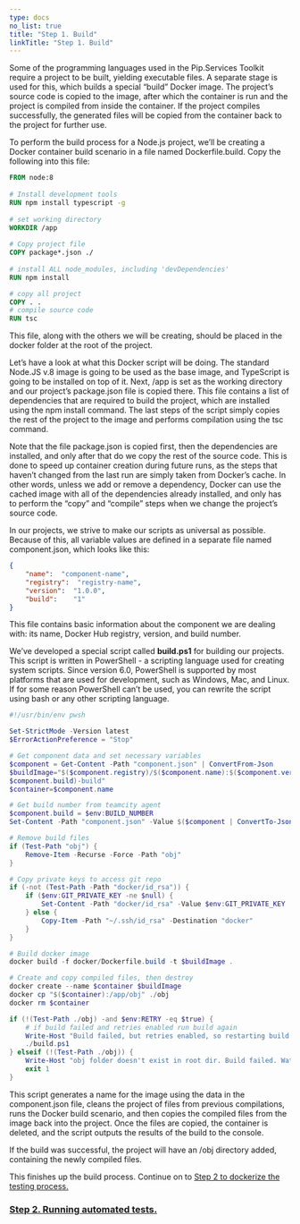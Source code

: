 ```yaml
---
type: docs
no_list: true
title: "Step 1. Build"
linkTitle: "Step 1. Build" 
---
```


Some of the programming languages used in the Pip.Services Toolkit require a project to be built, yielding executable files. A separate stage is used for this, which builds a special “build” Docker image. The project’s source code is copied to the image, after which the container is run and the project is compiled from inside the container. If the project compiles successfully, the generated files will be copied from the container back to the project for further use.

To perform the build process for a Node.js project, we’ll be creating a Docker container build scenario in a file named Dockerfile.build. Copy the following into this file:

```dockerfile
FROM node:8
‍
# Install development tools
RUN npm install typescript -g
‍
# set working directory
WORKDIR /app
‍
# Copy project file
COPY package*.json ./
‍
# install ALL node_modules, including 'devDependencies'
RUN npm install

# copy all project
COPY . .
# compile source code
RUN tsc

```

This file, along with the others we will be creating, should be placed in the docker folder at the root of the project.

Let’s have a look at what this Docker script will be doing. The standard Node.JS v.8 image is going to be used as the base image, and TypeScript is going to be installed on top of it. Next, /app is set as the working directory and our project’s package.json file is copied there. This file contains a list of dependencies that are required to build the project, which are installed using the npm install command. The last steps of the script simply copies the rest of the project to the image and performs compilation using the tsc command.

Note that the file package.json is copied first, then the dependencies are installed, and only after that do we copy the rest of the source code. This is done to speed up container creation during future runs, as the steps that haven’t changed from the last run are simply taken from Docker’s cache. In other words, unless we add or remove a dependency, Docker can use the cached image with all of the dependencies already installed, and only has to perform the “copy” and “compile” steps when we change the project’s source code.

In our projects, we strive to make our scripts as universal as possible. Because of this, all variable values are defined in a separate file named component.json, which looks like this:

```json
{
    "name":  "component-name",
    "registry":  "registry-name",
    "version":  "1.0.0",
    "build":    "1"
}

```

This file contains basic information about the component we are dealing with: its name, Docker Hub registry, version, and build number.

We’ve developed a special script called **build.ps1** for building our projects. This script is written in PowerShell - a scripting language used for creating system scripts. Since version 6.0, PowerShell is supported by most platforms that are used for development, such as Windows, Mac, and Linux. If for some reason PowerShell can’t be used, you can rewrite the script using bash or any other scripting language.

```ps1
#!/usr/bin/env pwsh

Set-StrictMode -Version latest
$ErrorActionPreference = "Stop"

# Get component data and set necessary variables
$component = Get-Content -Path "component.json" | ConvertFrom-Json
$buildImage="$($component.registry)/$($component.name):$($component.version)-$(
$component.build)-build"
$container=$component.name

# Get build number from teamcity agent
$component.build = $env:BUILD_NUMBER
Set-Content -Path "component.json" -Value $($component | ConvertTo-Json)

# Remove build files
if (Test-Path "obj") {
    Remove-Item -Recurse -Force -Path "obj"
}

# Copy private keys to access git repo
if (-not (Test-Path -Path "docker/id_rsa")) {
    if ($env:GIT_PRIVATE_KEY -ne $null) {
        Set-Content -Path "docker/id_rsa" -Value $env:GIT_PRIVATE_KEY
    } else {
        Copy-Item -Path "~/.ssh/id_rsa" -Destination "docker"
    }
}

# Build docker image
docker build -f docker/Dockerfile.build -t $buildImage .

# Create and copy compiled files, then destroy
docker create --name $container $buildImage
docker cp "$($container):/app/obj" ./obj
docker rm $container

if (!(Test-Path ./obj) -and $env:RETRY -eq $true) {
    # if build failed and retries enabled run build again
    Write-Host "Build failed, but retries enabled, so restarting build script again..."
    ./build.ps1
} elseif (!(Test-Path ./obj)) {
    Write-Host "obj folder doesn't exist in root dir. Build failed. Watch logs above."
    exit 1
}

```


This script generates a name for the image using the data in the component.json file, cleans the project of files from previous compilations, runs the Docker build scenario, and then copies the compiled files from the image back into the project. Once the files are copied, the container is deleted, and the script outputs the results of the build to the console.

If the build was successful, the project will have an /obj directory added, containing the newly compiled files.

This finishes up the build process. Continue on to [Step 2 to dockerize the testing process.](../step2)

<span class="hide-title-link">

### [Step 2. Running automated tests.](../step2)

</span>
